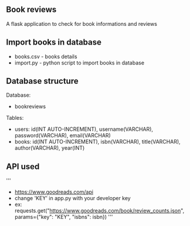 ## Book reviews
A flask application to check for book informations and reviews

## Import books in database
* books.csv - books details
* import.py - python script to import books in database

## Database structure
Database:

* bookreviews

Tables:

* users: id(INT AUTO-INCREMENT),  username(VARCHAR),  password(VARCHAR),  email(VARCHAR) 
* books: id(INT AUTO-INCREMENT),  isbn(VARCHAR),  title(VARCHAR),  author(VARCHAR),  year(INT) 

## API used

'''
- https://www.goodreads.com/api
- change 'KEY' in app.py with your developer key
- ex: requests.get("https://www.goodreads.com/book/review_counts.json", params={"key": "KEY", "isbns": isbn})
'''
